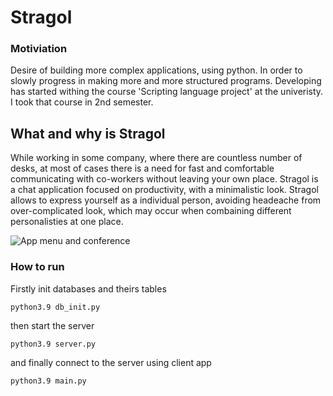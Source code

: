 # Stragol  

### Motiviation
Desire of building more complex applications, using python. In order to slowly progress in making more and more structured programs.
Developing has started withing the course 'Scripting language project' at the univeristy. I took that course in 2nd semester.     

## What and why is Stragol
While working in some company, where there are countless number of desks, at most of cases there is a need for fast and comfortable communicating with co-workers without leaving your own place.
Stragol is a chat application focused on productivity, with a minimalistic look. Stragol allows to express yourself as a individual person, avoiding headeache from over-complicated look, which may occur when combaining different personalisties at one place.

![App menu and conference](https://i.imgur.com/ccf3COy.png)

### How to run
Firstly init databases and theirs tables
```
python3.9 db_init.py
```
then start the server
```
python3.9 server.py
```
and finally connect to the server using client app
```
python3.9 main.py
```
